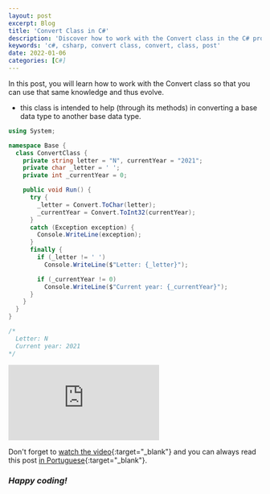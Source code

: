 ```yaml
---
layout: post
excerpt: Blog
title: 'Convert Class in C#'
description: 'Discover how to work with the Convert class in the C# programming language. Get answers to your questions with the theory and examples presented.'
keywords: 'c#, csharp, convert class, convert, class, post'
date: 2022-01-06
categories: [C#]
---
```


In this post, you will learn how to work with the Convert class so that you can use that same knowledge and thus evolve.

- this class is intended to help (through its methods) in converting a base data type to another base data type.

```csharp
using System;

namespace Base {
  class ConvertClass {
    private string letter = "N", currentYear = "2021";
    private char _letter = ' ';
    private int _currentYear = 0;

    public void Run() {
      try {
        _letter = Convert.ToChar(letter);
        _currentYear = Convert.ToInt32(currentYear);
      }
      catch (Exception exception) {
        Console.WriteLine(exception);
      }
      finally {
        if (_letter != ' ')
          Console.WriteLine($"Letter: {_letter}");

        if (_currentYear != 0)
          Console.WriteLine($"Current year: {_currentYear}");
      }
    }
  }
}

/*
  Letter: N
  Current year: 2021
*/
```

<div class="video-container">
  <iframe src="https://www.youtube.com/embed/7nJbm-CN2XY" frameborder="0" allowfullscreen></iframe>
</div>

Don't forget to [watch the video](https://youtu.be/7nJbm-CN2XY){:target="\_blank"} and you can always read this post [in Portuguese](https://caffeinealgorithm.com/blog/classe-convert-em-csharp/){:target="\_blank"}.

### _Happy coding!_
